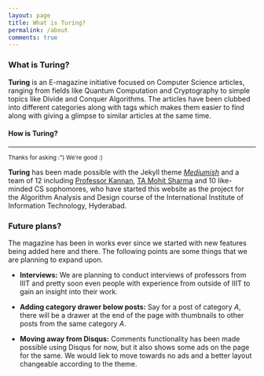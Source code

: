 ```yaml
---
layout: page
title: What is Turing?
permalink: /about
comments: true
---
```


### What is Turing?

**Turing** is an E-magazine initiative focused on Computer Science articles, ranging from fields like Quantum Computation and Cryptography to simple topics like Divide and Conquer Algorithms. The articles have been clubbed into different categories along with tags which makes them easier to find along with giving a glimpse to similar articles at the same time.

#### How is Turing?
<hr>
<sup>Thanks for asking :") We're good :) <span style="color: #fefefe">(or are we?)</span></sup>

**Turing** has been made possible with the Jekyll theme *[Mediumish](https://jekyllthemes.io/theme/mediumish)* and a team of 12 including [Professor Kannan](https://www.iiit.ac.in/people/faculty/srinathan/), [TA Mohit Sharma]() and 10 like-minded CS sophomores, who have started this website as the project for the Algorithm Analysis and Design course of the International Institute of Information Technology, Hyderabad.

### Future plans?
The magazine has been in works ever since we started with new features being added here and there. The following points are some things that we are planning to expand upon.

- **Interviews:** We are planning to conduct interviews of professors from IIIT and pretty soon even people with experience from outside of IIIT to gain an insight into their work.

- **Adding category drawer below posts:** Say for a post of category *A*, there will be a drawer at the end of the page with thumbnails to other posts from the same category *A*.

- **Moving away from Disqus:** Comments functionality has been made possible using Disqus for now, but it also shows some ads on the page for the same. We would liek to move towards no ads and a better layout changeable according to the theme.
